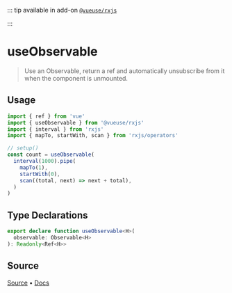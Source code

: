 <!--DEMO_STARTS--><!--DEMO_ENDS-->

<!--HEAD_STARTS-->
::: tip
available in add-on [`@vueuse/rxjs`](/?path=/story/rxjs--readme)


:::

<!--HEAD_ENDS-->


# useObservable

> Use an Observable, return a ref and automatically unsubscribe from it when the component is unmounted.

## Usage

```ts
import { ref } from 'vue'
import { useObservable } from '@vueuse/rxjs'
import { interval } from 'rxjs'
import { mapTo, startWith, scan } from 'rxjs/operators'

// setup()
const count = useObservable(
  interval(1000).pipe(
    mapTo(1),
    startWith(0),
    scan((total, next) => next + total),
  )
)
```


<!--FOOTER_STARTS-->
## Type Declarations

```typescript
export declare function useObservable<H>(
  observable: Observable<H>
): Readonly<Ref<H>>
```

## Source

[Source](https://github.com/antfu/vueuse/blob/master/packages/rxjs/useObservable/index.ts) • [Docs](https://github.com/antfu/vueuse/blob/master/packages/rxjs/useObservable/index.md)


<!--FOOTER_ENDS-->